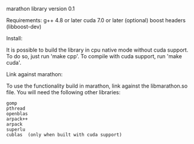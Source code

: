 marathon library
version 0.1

Requirements:
	g++ 4.8 or later
	cuda 7.0 or later (optional)
	boost headers (libboost-dev)

Install:

It is possible to build the library in cpu native mode without cuda support.
To do so, just run 'make cpp'. To compile with cuda support, run 'make cuda'.

Link against marathon:

To use the functionality build in marathon, link against the libmarathon.so file.
You will need the following other libraries:

	gomp
	pthread
	openblas
	arpack++
	arpack
	superlu
	cublas	(only when built with cuda support)
